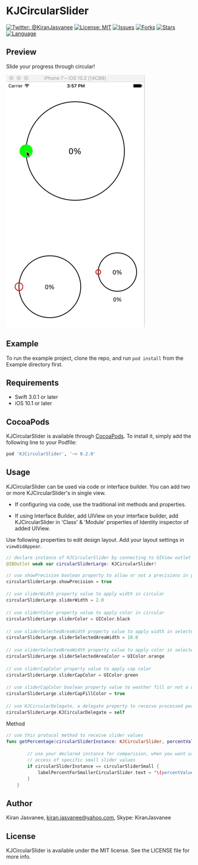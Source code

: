 # KJCircularSlider

[![Twitter: @KiranJasvanee](https://img.shields.io/badge/contact-@kiranjasvanee-blue.svg?style=flat)](https://twitter.com/Kiranjasvanee)
[![License: MIT](https://img.shields.io/badge/license-MIT-blue.svg?style=flat)](https://github.com/KiranJasvanee/KJCircularSlider/blob/master/LICENSE)
[![Issues](https://img.shields.io/github/issues/KiranJasvanee/KJCircularSlider.svg)](https://github.com/KiranJasvanee/KJCircularSlider/issues)
[![Forks](https://img.shields.io/github/forks/KiranJasvanee/KJCircularSlider.svg)](https://github.com/KiranJasvanee/KJCircularSlider)
[![Stars](https://img.shields.io/github/stars/KiranJasvanee/KJCircularSlider.svg)](https://github.com/KiranJasvanee/KJCircularSlider)
[![Language](https://img.shields.io/badge/Language-Swift-yellow.svg)](https://github.com/KiranJasvanee/KJCircularSlider)


## Preview
Slide your progress through circular!

![KJCircularSlider](Gif/CurveSlider.gif)  

## Example

To run the example project, clone the repo, and run `pod install` from the Example directory first.

## Requirements

- Swift 3.0.1 or later
- iOS 10.1 or later

## CocoaPods

KJCircularSlider is available through [CocoaPods](http://cocoapods.org). To install
it, simply add the following line to your Podfile:

```ruby
pod 'KJCircularSlider', '~> 0.2.0'
```

## Usage

KJCircularSlider can be used via code or interface builder. You can add two or more KJCircularSlider's in single view.

* If configuring via code, use the traditional init methods and properties.

* If using Interface Builder, add UIView on your interface builder, add KJCircularSlider in 'Class' & 'Module' properties of Identity inspector of added UIView.

Use following properties to edit design layout. Add your layout settings in `viewDidAppear`.

```swift 
// declare instance of KJCircularSlider by connecting to UIView outlet at interface builder
@IBOutlet weak var circularSliderLarge: KJCircularSlider!
```

```swift 
// use showPrecision boolean property to allow or not a precisions in percentage value.
circularSliderLarge.showPrecision = true

// use sliderWidth property value to apply width in circular
circularSliderLarge.sliderWidth = 2.0

// use sliderColor property value to apply color in circular
circularSliderLarge.sliderColor = UIColor.black

// use sliderSelectedAreaWidth property value to apply width in selected circular area
circularSliderLarge.sliderSelectedAreaWidth = 10.0

// use sliderSelectedAreaWidth property value to apply color in selected circular area
circularSliderLarge.sliderSelectedAreaColor = UIColor.orange

// use sliderCapColor property value to apply cap color
circularSliderLarge.sliderCapColor = UIColor.green

// use sliderCapColor boolean property value to weather fill or not a cap with cap color
circularSliderLarge.sliderCapFillColor = true

// use KJCircularDelegate, a delegate property to receive processed percentage value by using it's protocol method.
circularSliderLarge.KJCircularDelegate = self
``` 

Method

```swift
// use this protocol method to receive slider values
func getPercentage(circularSliderInstance: KJCircularSlider, percentValue: Float) {
        
        // use your declared instance for comparision, when you want use particular slider values at the time of two or more KJCircularSlider's available in single view.
        // access of specific small slider values
        if circularSliderInstance == circularSliderSmall {
            labelPercentForSmallerCircularSlider.text = "\(percentValue)%"
        }
    }
```

## Author

Kiran Jasvanee, kiran.jasvanee@yahoo.com, Skype: KiranJasvanee

## License

KJCircularSlider is available under the MIT license. See the LICENSE file for more info.
